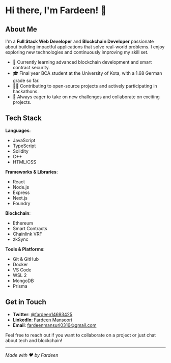 # Hi there, I'm Fardeen! 👋

## About Me

I'm a **Full Stack Web Developer** and **Blockchain Developer** passionate about building impactful applications that solve real-world problems. I enjoy exploring new technologies and continuously improving my skill set.

- 🌱 Currently learning advanced blockchain development and smart contract security.
- 🎓 Final year BCA student at the University of Kota, with a 1.68 German grade so far.
- 👨‍💻 Contributing to open-source projects and actively participating in hackathons.
- 🚀 Always eager to take on new challenges and collaborate on exciting projects.

## Tech Stack

**Languages**: 
- JavaScript
- TypeScript
- Solidity
- C++
- HTML/CSS

**Frameworks & Libraries**:
- React
- Node.js
- Express
- Next.js
- Foundry

**Blockchain**:
- Ethereum
- Smart Contracts
- Chainlink VRF
- zkSync

**Tools & Platforms**:
- Git & GitHub
- Docker
- VS Code
- WSL 2
- MongoDB
- Prisma

## Get in Touch

- **Twitter**: [@fardeen14693425](https://twitter.com/fardeen14693425)
- **LinkedIn**: [Fardeen Mansoori](www.linkedin.com/in/fardeenmansoori)
- **Email**: fardeenmansuri0316@gmail.com

Feel free to reach out if you want to collaborate on a project or just chat about tech and blockchain!

---

*Made with ❤️ by Fardeen*

